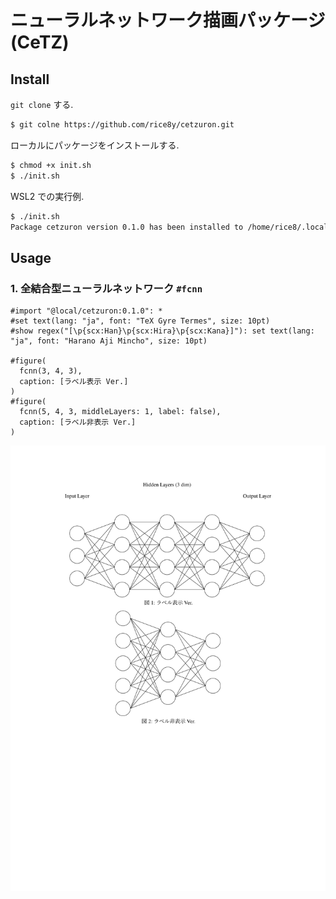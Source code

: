 # ニューラルネットワーク描画パッケージ (CeTZ)

## Install

`git clone` する.

```bash
$ git colne https://github.com/rice8y/cetzuron.git
```

ローカルにパッケージをインストールする.

```bash
$ chmod +x init.sh
$ ./init.sh
```

WSL2 での実行例.

```bash
$ ./init.sh
Package cetzuron version 0.1.0 has been installed to /home/rice8/.local/share/typst/packages/local/cetzuron/0.1.0
```

## Usage

### 1. 全結合型ニューラルネットワーク `#fcnn`

```typ
#import "@local/cetzuron:0.1.0": *
#set text(lang: "ja", font: "TeX Gyre Termes", size: 10pt)
#show regex("[\p{scx:Han}\p{scx:Hira}\p{scx:Kana}]"): set text(lang: "ja", font: "Harano Aji Mincho", size: 10pt)

#figure(
  fcnn(3, 4, 3),
  caption: [ラベル表示 Ver.]
)
#figure(
  fcnn(5, 4, 3, middleLayers: 1, label: false),
  caption: [ラベル非表示 Ver.]
)
```

![sample](./docs/fcnn/sample_fcnn.png)